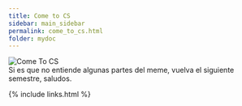 ```yaml
---
title: Come to CS
sidebar: main_sidebar
permalink: come_to_cs.html
folder: mydoc
---
```


<div class = "text-center">
    <img src="images/universidad/come_to_cs.png" alt="Come To CS">
</div>

<div class = "text-center">
	Si es que no entiende algunas partes del meme, vuelva el siguiente semestre, saludos.
</div>

{% include links.html %}
